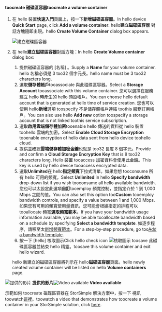 <!--author=SharS last changed: 9/17/15-->

#### <a name="toocreate-a-volume-container"></a><span data-ttu-id="1078d-101">toocreate 磁碟區容器</span><span class="sxs-lookup"><span data-stu-id="1078d-101">toocreate a volume container</span></span>
1. <span data-ttu-id="1078d-102">在 hello 裝置**快速入門**頁面上，按一下**新增磁碟區容器**。</span><span class="sxs-lookup"><span data-stu-id="1078d-102">In hello device **Quick Start** page, click **Add a volume container**.</span></span> <span data-ttu-id="1078d-103">hello**建立磁碟區容器** 對話方塊隨即出現。</span><span class="sxs-lookup"><span data-stu-id="1078d-103">hello **Create Volume Container** dialog box appears.</span></span>
   
    ![建立磁碟區容器](./media/storsimple-create-volume-container/HCS_CreateVolumeContainerM-include.png)
2. <span data-ttu-id="1078d-105">在 hello**建立磁碟區容器**對話方塊：</span><span class="sxs-lookup"><span data-stu-id="1078d-105">In hello **Create Volume container** dialog box:</span></span>
   
   1. <span data-ttu-id="1078d-106">提供磁碟區容器的 [名稱]  。</span><span class="sxs-lookup"><span data-stu-id="1078d-106">Supply a **Name** for your volume container.</span></span> <span data-ttu-id="1078d-107">hello 名稱必須是 3 too32 個字元長。</span><span class="sxs-lookup"><span data-stu-id="1078d-107">hello name must be 3 too32 characters long.</span></span>
   2. <span data-ttu-id="1078d-108">選取**儲存體帳戶**tooassociate 與此磁碟區容器。</span><span class="sxs-lookup"><span data-stu-id="1078d-108">Select a **Storage Account** tooassociate with this volume container.</span></span> <span data-ttu-id="1078d-109">您可以選擇在服務建立 hello 時產生的 hello 預設帳戶。</span><span class="sxs-lookup"><span data-stu-id="1078d-109">You can choose hello default account that is generated at hello time of service creation.</span></span> <span data-ttu-id="1078d-110">您也可以使用 hello**新增**選項 toospecify 不是儲存體帳戶連結 toothis 服務訂用帳戶。</span><span class="sxs-lookup"><span data-stu-id="1078d-110">You can also use hello **Add new** option toospecify a storage account that is not linked toothis service subscription.</span></span>
   3. <span data-ttu-id="1078d-111">選取**啟用雲端儲存體加密**tooenable hello 傳送的資料從 hello 裝置 toohello 雲端的加密。</span><span class="sxs-lookup"><span data-stu-id="1078d-111">Select **Enable Cloud Storage Encryption** tooenable encryption of hello data sent from hello device toohello cloud.</span></span>
   4. <span data-ttu-id="1078d-112">提供並確認**雲端儲存體加密金鑰**也就是 too32 長度 8 個字元。</span><span class="sxs-lookup"><span data-stu-id="1078d-112">Provide and confirm a **Cloud Storage Encryption Key** that is 8 too32 characters long.</span></span> <span data-ttu-id="1078d-113">Hello 裝置 tooaccess 加密資料會使用此金鑰。</span><span class="sxs-lookup"><span data-stu-id="1078d-113">This key is used by hello device tooaccess encrypted data.</span></span>
   5. <span data-ttu-id="1078d-114">選取**Unlimited**在 hello**指定頻寬**下拉式清單，如果您想 tooconsume 所有 hello 可用的頻寬。</span><span class="sxs-lookup"><span data-stu-id="1078d-114">Select **Unlimited** in hello **Specify bandwidth** drop-down list if you wish tooconsume all hello available bandwidth.</span></span> <span data-ttu-id="1078d-115">您也可以太設定此選項**自訂**tooemploy 頻寬控制，並指定介於 1 到 1,000 Mbps 之間的值。</span><span class="sxs-lookup"><span data-stu-id="1078d-115">You can also set this option too**Custom** tooemploy bandwidth controls, and specify a value between 1 and 1,000 Mbps.</span></span> 
      <span data-ttu-id="1078d-116">如果您有可用的頻寬使用量資訊，您可能會根據指定的排程可以 tooallocate 頻寬**選取頻寬範本**。</span><span class="sxs-lookup"><span data-stu-id="1078d-116">If you have your bandwidth usage information available, you may be able tooallocate bandwidth based on a schedule by specifying **Select a bandwidth template**.</span></span> <span data-ttu-id="1078d-117">如逐步程序，請移至太[新增頻寬範本](../articles/storsimple/storsimple-manage-bandwidth-templates.md#add-a-bandwidth-template)。</span><span class="sxs-lookup"><span data-stu-id="1078d-117">For a step-by-step procedure, go too[Add a bandwidth template](../articles/storsimple/storsimple-manage-bandwidth-templates.md#add-a-bandwidth-template).</span></span>
   6. <span data-ttu-id="1078d-118">按一下 [hello] 核取圖示</span><span class="sxs-lookup"><span data-stu-id="1078d-118">Click hello check icon</span></span> ![核取圖示](./media/storsimple-create-volume-container/HCS_CheckIcon-include.png) <span data-ttu-id="1078d-120">toosave 此磁碟區容器並結束 hello 精靈。</span><span class="sxs-lookup"><span data-stu-id="1078d-120">toosave this volume container and exit hello wizard.</span></span> 
   
   <span data-ttu-id="1078d-121">hello 新建立的磁碟區容器將列示在 hello**磁碟區容器**頁面。</span><span class="sxs-lookup"><span data-stu-id="1078d-121">hello newly created volume container will be listed on hello **Volume containers** page.</span></span>

<span data-ttu-id="1078d-122">![提供的影片](./media/storsimple-create-volume-container/Video_icon.png) **提供的影片**</span><span class="sxs-lookup"><span data-stu-id="1078d-122">![Video available](./media/storsimple-create-volume-container/Video_icon.png) **Video available**</span></span>

<span data-ttu-id="1078d-123">示範如何 toocreate 磁碟區容器在 StorSimple 解決方案中，按一下 視訊 toowatch[這裡](https://azure.microsoft.com/documentation/videos/create-a-volume-container-in-your-storsimple-solution/)。</span><span class="sxs-lookup"><span data-stu-id="1078d-123">toowatch a video that demonstrates how toocreate a volume container in your StorSimple solution, click [here](https://azure.microsoft.com/documentation/videos/create-a-volume-container-in-your-storsimple-solution/).</span></span>

